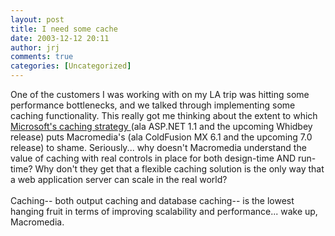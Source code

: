 ```yaml
---
layout: post
title: I need some cache
date: 2003-12-12 20:11
author: jrj
comments: true
categories: [Uncategorized]
---
```

One of the customers I was working with on my LA trip was hitting some performance bottlenecks, and we talked through implementing some caching functionality. This really got me thinking about the extent to which <a href="http://weblogs.asp.net/rhoward/posts/33865.aspx" target="_blank">Microsoft's caching strategy </a>(ala ASP.NET 1.1 and the upcoming Whidbey release) puts Macromedia's (ala ColdFusion MX 6.1 and the upcoming 7.0 release) to shame. Seriously... why doesn't Macromedia understand the value of caching with real controls in place for both design-time AND run-time? Why don't they get that a flexible caching solution is the only way that a web application server can scale in the real world?
<br />
<br />Caching-- both output caching and database caching-- is the lowest hanging fruit in terms of improving scalability and performance... wake up, Macromedia.
